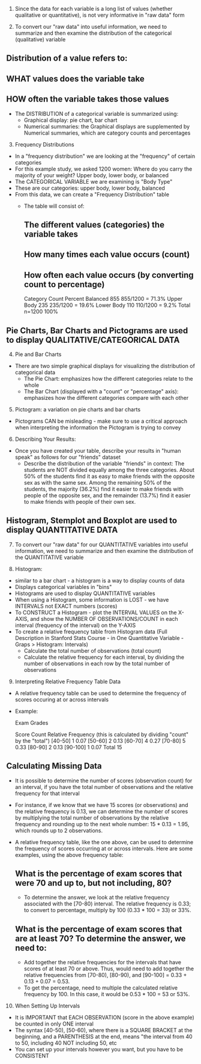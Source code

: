 <!-- Examining Distributions - Exploratory Data Analysis (EDA) --> 

1. Since the data for each variable is a long list of values (whether qualitative or quantitative), is not very informative in "raw data" form 

2. To convert our "raw data" into useful information, we need to summarize and then examine the distribution of the categorical (qualitative) variable
  ## Distribution of a value refers to:
   ## WHAT values does the variable take 
   ## HOW often the variable takes those values 
  - The DISTRIBUTION of a categorical variable is summarized using:
    - Graphical display: pie chart, bar chart
    - Numerical summaries: the Graphical displays are supplemented by Numerical summaries, which are category counts and percentages 
    
3. Frequency Distributions 
  - In a "frequency distribution" we are looking at the "frequency" of certain categories 
  - For this example study, we asked 1200 women: Where do you carry the majority of your weight? Upper body, lower body, or balanced
  - The CATEGORICAL VARIABLE we are examining is "Body Type" 
  - These are our categories: upper body, lower body, balanced
  - From this data, we can create a "Frequency Distribution" table 
    - The table will consist of: 
      ## The different values (categories) the variable takes 
      ## How many times each value occurs (count)
      ## How often each value occurs (by converting count to percentage)
      
        Category	       Count	      Percent
        Balanced	        855	          855/1200 = 71.3%
        Upper Body	        235	          235/1200 = 19.6%
        Lower Body	        110	          110/1200 = 9.2%
        Total	           n=1200	       100%
        
## Pie Charts, Bar Charts and Pictograms are used to display QUALITATIVE/CATEGORICAL DATA ##        

4. Pie and Bar Charts 
  - There are two simple graphical displays for visualizing the distribution of categorical data 
    - The Pie Chart: emphasizes how the different categories relate to the whole
    - The Bar Chart (displayed with a "count" or "percentage" axis): emphasizes how the different categories compare with each other 
    
5. Pictogram: a variation on pie charts and bar charts 
  - Pictograms CAN be misleading - make sure to use a critical approach when interpreting the information the Pictogram is trying to convey 
  
6. Describing Your Results: 
  - Once you have created your table, describe your results in "human speak" as follows for our "friends" dataset 
    - Describe the distribution of the variable "friends" in context:
      The students are NOT divided equally among the three categories. About 50% of the students find it as easy to make friends with the opposite sex as with the same sex. Among the remaining 50% of the students, the majority (36.2%) find it easier to make friends with people of the opposite sex, and the remainder (13.7%) find it easier to make friends with people of their own sex.
      
## Histogram, Stemplot and Boxplot are used to display QUANTITATIVE DATA ## 

7. To convert our "raw data" for our QUANTITATIVE variables into useful information, we need to summarize and then examine the distribution of the QUANTITATIVE variable 

8. Histogram: 
  - similar to a bar chart - a histogram is a way to display counts of data
  - Displays categorical variables in "bins" 
  - Histograms are used to display QUANTITATIVE variables 
  - When using a Histogram, some information is LOST - we have INTERVALS not EXACT numbers (scores)
  - To CONSTRUCT a Histogram - plot the INTERVAL VALUES on the X-AXIS, and show the NUMBER OF OBSERVATIONS/COUNT in each interval (frequency of the interval) on the Y-AXIS
  - To create a relative frequency table from Histogram data (Full Description in Stanford Stats Course - in One Quantitative Variable - Graps > Histogram: Intervals)
    - Calculate the total number of observations (total count) 
    - Calculate the relative frequency for each interval, by dividing the number of observations in each row by the total number of observations
  
9. Interpreting Relative Frequency Table Data
  - A relative frequency table can be used to determine the frequency of scores occuring at or across intervals
  - Example: 
  
      Exam Grades
      
       Score	     Count      Relative Frequency (this is calculated by dividing "count" by the "total")
      [40-50]	       1             0.07
      [50-60]	       2             0.13
      [60-70]	       4             0.27
      [70-80]	       5             0.33
      [80-90]	       2             0.13
      [90-100]	       1             0.07
       Total           15
  
 ## Calculating Missing Data ##  
  - It is possible to determine the number of scores (observation count) for an interval, if you have the total number of observations and the relative frequency for that interval 
  - For instance, if we know that we have 15 scores (or observations) and the relative frequency is 0.13, we can determine the number of scores by multiplying the total number of observations by the relative frequency and rounding up to the next whole number: 15 * 0.13 = 1.95, which rounds up to 2 observations.
  
- A relative frequency table, like the one above, can be used to determine the frequency of scores occurring at or across intervals. Here are some examples, using the above frequency table:

  ## What is the percentage of exam scores that were 70 and up to, but not including, 80?
    - To determine the answer, we look at the relative frequency associated with the [70-80) interval. The relative frequency is 0.33; to convert to percentage, multiply by 100 (0.33 * 100 = 33) or 33%.

  ## What is the percentage of exam scores that are at least 70? To determine the answer, we need to:
    - Add together the relative frequencies for the intervals that have scores of at least 70 or above. Thus, would need to add together the relative frequencies from [70-80), [80-90), and [90-100] = 0.33 + 0.13 + 0.07 = 0.53.
    - To get the percentage, need to multiple the calculated relative frequency by 100. In this case, it would be 0.53 * 100 = 53 or 53%.
    
10. When Setting Up Intervals
  - It is IMPORTANT that EACH OBSERVATION (score in the above example) be counted in only ONE interval
  - The syntax [40-50), [50-60), where there is a SQUARE BRACKET at the beginning, and a PARENTHESIS at the end, means "the interval from 40 to 50, including 40 NOT including 50, etc
  - You can set up your intervals however you want, but you have to be CONSISTENT 




















  
  
  
  
  
  
  
  
  